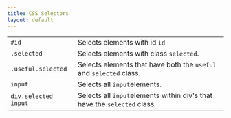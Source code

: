 ```yaml
---
title: CSS Selectors
layout: default
---
```


<table>
<tr><td><code>#id</code></td><td>Selects elements with id <code>id</code></td></tr>
<tr><td><code>.selected</code></td><td>Selects elements with class <code>selected</code>.</td></tr>
<tr><td><code>.useful.selected</code></td><td>Selects elements that have both the <code>useful</code> and <code>selected</code> class.</td></tr>
<tr><td><code>input</code></td><td>Selects all <code>input</code>elements.</td></tr>
<tr><td><code>div.selected input</code></td><td>Selects all <code>input</code>elements within div's that have the <code>selected</code> class.</td></tr>
</table>